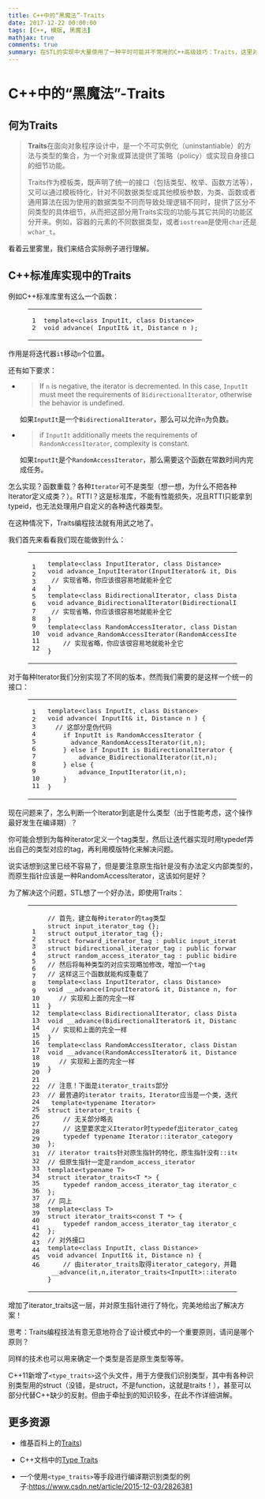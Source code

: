 ```yaml
---
title: C++中的“黑魔法”-Traits
date: 2017-12-22 00:00:00
tags: [C++, 模版, 黑魔法]
mathjax: true
comments: true
summary: 在STL的实现中大量使用了一种平时可能并不常用的C++高级技巧：Traits，这里对其进行大致的介绍。
---
```

<h1 id="C-中的“黑魔法”-Traits"><a class="headerlink" href="#C-中的“黑魔法”-Traits" title="C++中的“黑魔法”-Traits"></a>C++中的“黑魔法”-Traits</h1><h2 id="何为Traits"><a class="headerlink" href="#何为Traits" title="何为Traits"></a>何为Traits</h2><blockquote>
<!-- hexo-inject:begin --><!-- hexo-inject:end --><p><strong>Traits</strong>在面向对象程序设计中，是一个不可实例化（uninstantiable）的方法与类型的集合，为一个对象或算法提供了策略（policy）或实现自身接口的细节功能。</p>
<p>Traits作为模板类，既声明了统一的接口（包括类型、枚举、函数方法等），又可以通过模板特化，针对不同数据类型或其他模板参数，为类、函数或者通用算法在因为使用的数据类型不同而导致处理逻辑不同时，提供了区分不同类型的具体细节，从而把这部分用Traits实现的功能与其它共同的功能区分开来。例如，容器的元素的不同数据类型，或者<code>iostream</code>是使用<code>char</code>还是<code>wchar_t</code>。</p>
</blockquote>
<p>看着云里雾里，我们来结合实际例子进行理解。</p>
<h2 id="C-标准库实现中的Traits"><a class="headerlink" href="#C-标准库实现中的Traits" title="C++标准库实现中的Traits"></a>C++标准库实现中的Traits</h2><p>例如C++标准库里有这么一个函数：</p>
<figure class="highlight c++"><table><tr><td class="gutter"><pre><span class="line">1</span><br/><span class="line">2</span><br/></pre></td><td class="code"><pre><span class="line"><span class="keyword">template</span>&lt;<span class="class"><span class="keyword">class</span> <span class="title">InputIt</span>, <span class="title">class</span> <span class="title">Distance</span>&gt;</span></span><br/><span class="line"><span class="class"><span class="title">void</span> <span class="title">advance</span>( <span class="title">InputIt</span>&amp; <span class="title">it</span>, <span class="title">Distance</span> <span class="title">n</span> );</span></span><br/></pre></td></tr></table></figure>
<p>作用是将迭代器<code>it</code>移动<code>n</code>个位置。</p>
<p>还有如下要求：</p>
<ul>
<li><blockquote>
<p>If <code>n</code> is negative, the iterator is decremented. In this case, <code>InputIt</code> must meet the requirements of     <code>BidirectionalIterator</code>, otherwise the behavior is undefined.</p>
</blockquote>
<p>如果<code>InputIt</code>是一个<code>BidirectionalIterator</code>，那么可以允许<code>n</code>为负数。</p>
</li>
<li><blockquote>
<p>if <code>InputIt</code> additionally meets the requirements of <code>RandomAccessIterator</code>, complexity is constant.</p>
</blockquote>
<p>如果<code>InputIt</code>是个<code>RandomAccessIterator</code>，那么需要这个函数在常数时间内完成任务。</p>
</li>
</ul>
<p>怎么实现？函数重载？各种<code>Iterator</code>可不是类型（想一想，为什么不把各种Iterator定义成类？）。RTTI？这是标准库，不能有性能损失，况且RTTI只能拿到typeid，也无法处理用户自定义的各种迭代器类型。</p>
<p>在这种情况下，Traits编程技法就有用武之地了。</p>
<p>我们首先来看看我们现在能做到什么：</p>
<figure class="highlight c++"><table><tr><td class="gutter"><pre><span class="line">1</span><br/><span class="line">2</span><br/><span class="line">3</span><br/><span class="line">4</span><br/><span class="line">5</span><br/><span class="line">6</span><br/><span class="line">7</span><br/><span class="line">8</span><br/><span class="line">9</span><br/><span class="line">10</span><br/><span class="line">11</span><br/><span class="line">12</span><br/></pre></td><td class="code"><pre><span class="line"><span class="keyword">template</span>&lt;<span class="class"><span class="keyword">class</span> <span class="title">InputIterator</span>, <span class="title">class</span> <span class="title">Distance</span>&gt;</span></span><br/><span class="line"><span class="class"><span class="title">void</span> <span class="title">advance_InputIterator</span>(<span class="title">InputIterator</span>&amp; <span class="title">it</span>, <span class="title">Distance</span> <span class="title">n</span>) {</span></span><br/><span class="line">	<span class="comment">// 实现省略，你应该很容易地就能补全它</span></span><br/><span class="line">}</span><br/><span class="line"><span class="keyword">template</span>&lt;<span class="class"><span class="keyword">class</span> <span class="title">BidirectionalIterator</span>, <span class="title">class</span> <span class="title">Distance</span>&gt;</span></span><br/><span class="line"><span class="class"><span class="title">void</span> <span class="title">advance_BidirectionalIterator</span>(<span class="title">BidirectionalIterator</span>&amp; <span class="title">it</span>, <span class="title">Distance</span> <span class="title">n</span>) {</span></span><br/><span class="line">	<span class="comment">// 实现省略，你应该很容易地就能补全它</span></span><br/><span class="line">}</span><br/><span class="line"><span class="keyword">template</span>&lt;<span class="class"><span class="keyword">class</span> <span class="title">RandomAccessIterator</span>, <span class="title">class</span> <span class="title">Distance</span>&gt;</span></span><br/><span class="line"><span class="class"><span class="title">void</span> <span class="title">advance_RandomAccessIterator</span>(<span class="title">RandomAccessIterator</span>&amp; <span class="title">it</span>, <span class="title">Distance</span> <span class="title">n</span>) {</span></span><br/><span class="line">	<span class="comment">// 实现省略，你应该很容易地就能补全它</span></span><br/><span class="line">}</span><br/></pre></td></tr></table></figure>
<p>对于每种Iterator我们分别实现了不同的版本，然而我们需要的是这样一个统一的接口：</p>
<figure class="highlight c++"><table><tr><td class="gutter"><pre><span class="line">1</span><br/><span class="line">2</span><br/><span class="line">3</span><br/><span class="line">4</span><br/><span class="line">5</span><br/><span class="line">6</span><br/><span class="line">7</span><br/><span class="line">8</span><br/><span class="line">9</span><br/><span class="line">10</span><br/><span class="line">11</span><br/></pre></td><td class="code"><pre><span class="line"><span class="keyword">template</span>&lt;<span class="class"><span class="keyword">class</span> <span class="title">InputIt</span>, <span class="title">class</span> <span class="title">Distance</span>&gt;</span></span><br/><span class="line"><span class="class"><span class="title">void</span> <span class="title">advance</span>( <span class="title">InputIt</span>&amp; <span class="title">it</span>, <span class="title">Distance</span> <span class="title">n</span> ) {</span></span><br/><span class="line">	<span class="comment">// 这部分是伪代码</span></span><br/><span class="line">    <span class="keyword">if</span> InputIt is RandomAccessIterator {</span><br/><span class="line">    	advance_RandomAccessIterator(it,n);</span><br/><span class="line">    } <span class="keyword">else</span> <span class="keyword">if</span> InputIt is BidirectionalIterator {</span><br/><span class="line">        advance_BidirectionalIterator(it,n);</span><br/><span class="line">    } <span class="keyword">else</span> {</span><br/><span class="line">        advance_InputIterator(it,n);</span><br/><span class="line">    }</span><br/><span class="line">}</span><br/></pre></td></tr></table></figure>
<p>现在问题来了，怎么判断一个Iterator到底是什么类型（出于性能考虑，这个操作最好发生在编译期）？</p>
<p>你可能会想到为每种iterator定义一个tag类型，然后让迭代器实现时用typedef弄出自己的类型对应的tag，再利用模版特化来解决问题。</p>
<p>说实话想到这里已经不容易了，但是要注意原生指针是没有办法定义内部类型的，而原生指针应该是一种RandomAccessIterator，这该如何是好？</p>
<p>为了解决这个问题，STL想了一个好办法，即使用Traits：</p>
<figure class="highlight c++"><table><tr><td class="gutter"><pre><span class="line">1</span><br/><span class="line">2</span><br/><span class="line">3</span><br/><span class="line">4</span><br/><span class="line">5</span><br/><span class="line">6</span><br/><span class="line">7</span><br/><span class="line">8</span><br/><span class="line">9</span><br/><span class="line">10</span><br/><span class="line">11</span><br/><span class="line">12</span><br/><span class="line">13</span><br/><span class="line">14</span><br/><span class="line">15</span><br/><span class="line">16</span><br/><span class="line">17</span><br/><span class="line">18</span><br/><span class="line">19</span><br/><span class="line">20</span><br/><span class="line">21</span><br/><span class="line">22</span><br/><span class="line">23</span><br/><span class="line">24</span><br/><span class="line">25</span><br/><span class="line">26</span><br/><span class="line">27</span><br/><span class="line">28</span><br/><span class="line">29</span><br/><span class="line">30</span><br/><span class="line">31</span><br/><span class="line">32</span><br/><span class="line">33</span><br/><span class="line">34</span><br/><span class="line">35</span><br/><span class="line">36</span><br/><span class="line">37</span><br/><span class="line">38</span><br/><span class="line">39</span><br/><span class="line">40</span><br/><span class="line">41</span><br/><span class="line">42</span><br/><span class="line">43</span><br/><span class="line">44</span><br/><span class="line">45</span><br/><span class="line">46</span><br/></pre></td><td class="code"><pre><span class="line"><span class="comment">// 首先，建立每种iterator的tag类型</span></span><br/><span class="line"><span class="class"><span class="keyword">struct</span> <span class="title">input_iterator_tag</span> {</span>};</span><br/><span class="line"><span class="class"><span class="keyword">struct</span> <span class="title">output_iterator_tag</span> {</span>};</span><br/><span class="line"><span class="class"><span class="keyword">struct</span> <span class="title">forward_iterator_tag</span> :</span> <span class="keyword">public</span> input_iterator_tag {};</span><br/><span class="line"><span class="class"><span class="keyword">struct</span> <span class="title">bidirectional_iterator_tag</span> :</span> <span class="keyword">public</span> forward_iterator_tag {};</span><br/><span class="line"><span class="class"><span class="keyword">struct</span> <span class="title">random_access_iterator_tag</span> :</span> <span class="keyword">public</span> bidirectional_iterator_tag {};</span><br/><span class="line"><span class="comment">// 然后将每种类型的对应实现略加修改，增加一个tag</span></span><br/><span class="line"><span class="comment">// 这样这三个函数就能构成重载了</span></span><br/><span class="line"><span class="keyword">template</span>&lt;<span class="class"><span class="keyword">class</span> <span class="title">InputIterator</span>, <span class="title">class</span> <span class="title">Distance</span>&gt;</span></span><br/><span class="line"><span class="class"><span class="title">void</span> __<span class="title">advance</span>(<span class="title">InputIterator</span>&amp; <span class="title">it</span>, <span class="title">Distance</span> <span class="title">n</span>, <span class="title">forward_iterator_tag</span>) {</span></span><br/><span class="line">	<span class="comment">// 实现和上面的完全一样</span></span><br/><span class="line">}</span><br/><span class="line"><span class="keyword">template</span>&lt;<span class="class"><span class="keyword">class</span> <span class="title">BidirectionalIterator</span>, <span class="title">class</span> <span class="title">Distance</span>&gt;</span></span><br/><span class="line"><span class="class"><span class="title">void</span> __<span class="title">advance</span>(<span class="title">BidirectionalIterator</span>&amp; <span class="title">it</span>, <span class="title">Distance</span> <span class="title">n</span>, <span class="title">bidirectional_iterator_tag</span>) {</span></span><br/><span class="line">	<span class="comment">// 实现和上面的完全一样</span></span><br/><span class="line">}</span><br/><span class="line"><span class="keyword">template</span>&lt;<span class="class"><span class="keyword">class</span> <span class="title">RandomAccessIterator</span>, <span class="title">class</span> <span class="title">Distance</span>&gt;</span></span><br/><span class="line"><span class="class"><span class="title">void</span> __<span class="title">advance</span>(<span class="title">RandomAccessIterator</span>&amp; <span class="title">it</span>, <span class="title">Distance</span> <span class="title">n</span>, <span class="title">random_access_iterator_tag</span>) {</span></span><br/><span class="line">	<span class="comment">// 实现和上面的完全一样</span></span><br/><span class="line">}</span><br/><span class="line"></span><br/><span class="line"><span class="comment">// 注意！下面是iterator_traits部分</span></span><br/><span class="line"><span class="comment">// 最普通的iterator traits，Iterator应当是一个类，迭代器的信息由迭代器自己的实现给出</span></span><br/><span class="line"> <span class="keyword">template</span>&lt;<span class="keyword">typename</span> Iterator&gt;</span><br/><span class="line"><span class="class"><span class="keyword">struct</span> <span class="title">iterator_traits</span> {</span></span><br/><span class="line">    <span class="comment">// 无关部分略去</span></span><br/><span class="line">    <span class="comment">// 这里要求定义Iterator时typedef出iterator_category，即上面所给的5个tag之一</span></span><br/><span class="line">    <span class="keyword">typedef</span> <span class="keyword">typename</span> Iterator::iterator_category iterator_category;</span><br/><span class="line">};</span><br/><span class="line"><span class="comment">// iterator traits针对原生指针的特化，原生指针没有::iterator_category</span></span><br/><span class="line"><span class="comment">// 但原生指针一定是random_access_iterator</span></span><br/><span class="line"><span class="keyword">template</span>&lt;<span class="keyword">typename</span> T&gt;</span><br/><span class="line"><span class="class"><span class="keyword">struct</span> <span class="title">iterator_traits</span>&lt;T *&gt; {</span></span><br/><span class="line">    <span class="keyword">typedef</span> random_access_iterator_tag iterator_category;</span><br/><span class="line">};</span><br/><span class="line"><span class="comment">// 同上</span></span><br/><span class="line"><span class="keyword">template</span>&lt;<span class="class"><span class="keyword">class</span> <span class="title">T</span>&gt;</span></span><br/><span class="line"><span class="class"><span class="title">struct</span> <span class="title">iterator_traits</span>&lt;const T *&gt; {</span></span><br/><span class="line">    <span class="keyword">typedef</span> random_access_iterator_tag iterator_category;</span><br/><span class="line">};</span><br/><span class="line"><span class="comment">// 对外接口</span></span><br/><span class="line"><span class="keyword">template</span>&lt;<span class="class"><span class="keyword">class</span> <span class="title">InputIt</span>, <span class="title">class</span> <span class="title">Distance</span>&gt;</span></span><br/><span class="line"><span class="class"><span class="title">void</span> <span class="title">advance</span>( <span class="title">InputIt</span>&amp; <span class="title">it</span>, <span class="title">Distance</span> <span class="title">n</span>) {</span></span><br/><span class="line">	<span class="comment">// 由iterator_traits取得iterator_category，并籍此决定要调用的__advance版本</span></span><br/><span class="line">	__advance(it,n,iterator_traits&lt;InputIt&gt;::iterator_category());</span><br/><span class="line">}</span><br/></pre></td></tr></table></figure>
<p>增加了iterator_traits这一层，并对原生指针进行了特化，完美地给出了解决方案！</p>
<p>思考：Traits编程技法有意无意地符合了设计模式中的一个重要原则，请问是哪个原则？</p>
<p>同样的技术也可以用来确定一个类型是否是原生类型等等。</p>
<p>C++11新增了<code>&lt;type_traits&gt;</code>这个头文件，用于方便我们识别类型，其中有各种识别类型用的struct（没错，是struct，不是function，这就是traits！），甚至可以部分代替C++缺少的反射。但由于牵扯到的知识较多，在此不作详细讲解。</p>
<h2 id="更多资源"><a class="headerlink" href="#更多资源" title="更多资源"></a>更多资源</h2><ul>
<li><p>维基百科上的<a href="https://zh.wikipedia.org/wiki/Traits_(计算机科学" rel="noopener" target="_blank">Traits</a>)</p>
</li>
<li><p>C++文档中的<a href="http://www.cplusplus.com/reference/type_traits/" rel="noopener" target="_blank">Type Traits</a></p>
</li>
<li><p>一个使用<code>&lt;type_traits&gt;</code>等手段进行编译期识别类型的例子:<a href="https://www.csdn.net/article/2015-12-03/2826381" rel="noopener" target="_blank">https://www.csdn.net/article/2015-12-03/2826381</a></p>
<p>​</p>
</li>
</ul>

